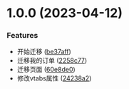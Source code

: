 # 1.0.0 (2023-04-12)


### Features

* 开始迁移 ([be37aff](https://github.com/zhikangfan/lingshiyouxuan_client/commit/be37aff23a116bfd8bb90b7327d6b86e3020ff24))
* 迁移我的订单 ([2258c77](https://github.com/zhikangfan/lingshiyouxuan_client/commit/2258c77f331d871daccdb4bda4a278a692e8bd82))
* 迁移页面 ([60e8de0](https://github.com/zhikangfan/lingshiyouxuan_client/commit/60e8de075f5356fd6f7b19531ec89675dd0625f3))
* 修改vtabs属性 ([24238a2](https://github.com/zhikangfan/lingshiyouxuan_client/commit/24238a20cf9c764f909f5f1466ece340fe835b25))



